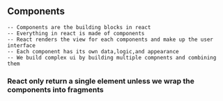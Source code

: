 ## Components

    -- Components are the building blocks in react
    -- Everything in react is made of components
    -- React renders the view for each components and make up the user interface
    -- Each component has its own data,logic,and appearance
    -- We build complex ui by building multiple compnents and combining them

### React only return a single element unless we wrap the components into fragments
